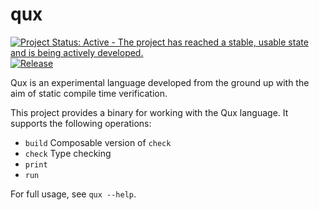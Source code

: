 # qux

[![Project Status: Active - The project has reached a stable, usable state and is being actively developed.](http://www.repostatus.org/badges/1.0.0/active.svg)](http://www.repostatus.org/#active)
[![Release](https://img.shields.io/github/release/qux-lang/language-qux.svg)](https://github.com/qux-lang/language-qux/releases)

Qux is an experimental language developed from the ground up with the aim of static compile time
    verification.

This project provides a binary for working with the Qux language.
It supports the following operations:
* `build`   Composable version of `check`
* `check`   Type checking
* `print`
* `run`

For full usage, see `qux --help`.

